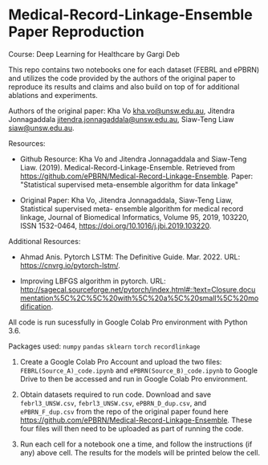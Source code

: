 # Medical-Record-Linkage-Ensemble Paper Reproduction

Course: Deep Learning for Healthcare
by Gargi Deb

This repo contains two notebooks one for each dataset (FEBRL and ePBRN) and utilizes the code provided by the authors of the original paper to reproduce its results and claims and also build on top of for additional ablations and experiments.

Authors of the original paper: 
Kha Vo <kha.vo@unsw.edu.au>,
Jitendra Jonnagaddala <jitendra.jonnagaddala@unsw.edu.au>,
Siaw-Teng Liaw <siaw@unsw.edu.au>.

Resources:
+ Github Resource:
Kha Vo and Jitendra Jonnagaddala and Siaw-Teng Liaw. (2019). Medical-Record-Linkage-Ensemble. Retrieved from https://github.com/ePBRN/Medical-Record-Linkage-Ensemble. Paper: "Statistical supervised meta-ensemble algorithm for data linkage"

+ Original Paper:
Kha Vo, Jitendra Jonnagaddala, Siaw-Teng Liaw, Statistical supervised meta-
ensemble algorithm for medical record linkage, Journal of Biomedical Informatics, Volume 95, 2019, 103220, ISSN 1532-0464, https://doi.org/10.1016/j.jbi.2019.103220.

Additional Resources:
+ Ahmad Anis. Pytorch LSTM: The Definitive Guide. Mar. 2022. URL: https://cnvrg.io/pytorch-lstm/.

+ Improving LBFGS algorithm in pytorch. URL: http://sagecal.sourceforge.net/pytorch/index.html#:̃:text=Closure,documentation%5C%2C%5C%20with%5C%20a%5C%20small%5C%20modification.


All code is run sucessfully in Google Colab Pro environment with Python 3.6.

Packages used:
`numpy`
`pandas` 
`sklearn`
`torch`
`recordlinkage`

1. Create a Google Colab Pro Account and upload the two files: `FEBRL(Source_A)_code.ipynb` and `ePBRN(Source_B)_code.ipynb` to Google Drive to then be accessed and run in Google Colab Pro environment.

2. Obtain datasets required to run code. Download and save `febrl3_UNSW.csv`, `febrl3_UNSW.csv`, `ePBRN_D_dup.csv`, and `ePBRN_F_dup.csv` from the repo of the original paper found here https://github.com/ePBRN/Medical-Record-Linkage-Ensemble. These four files will then need to be uploaded as part of running the code.

3. Run each cell for a notebook one a time, and follow the instructions (if any) above cell. The results for the models will be printed below the cell.

